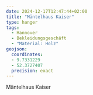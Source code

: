```yaml
---
date: 2024-12-17T12:47:44+02:00
title: "Mäntelhaus Kaiser"
type: hanger
tags:
  - Hannover
  - Bekleidungsgeschäft
  - "Material: Holz"
geojson:
  coordinates:
  - 9.7331229
  - 52.3727407
  precision: exact
---
```

Mäntelhaus Kaiser
